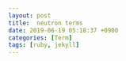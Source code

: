 ```yaml
---
layout: post
title:  neutron terms
date: 2019-06-19 05:18:37 +0900
categories: [Term]
tags: [ruby, jekyll]
---
```

<!--more-->
